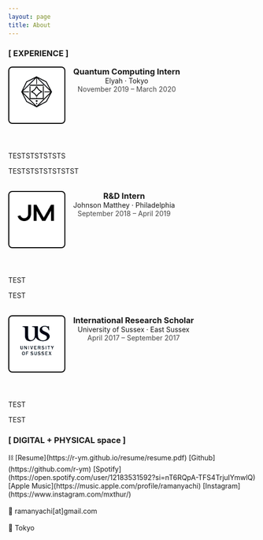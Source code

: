 ```yaml
---
layout: page
title: About
---
```

<style>
.job-list {
        list-style: none;
        padding-left: 0;
      }

.job-list li:not(:first-child) {
        margin-top: 2rem;
      }

.job-header {
        display: flex;
      }

.job-logo-container {
        height: 5rem;
        width: 5rem;
        /* margin-top: 0.275rem; align optically with job title */
        margin-right: 1rem;
        border: 2px solid;
        padding: 1rem;
        border-radius: 8px;
        border-color: black;
        background-color: #fff;
      }

.job-logo {
        /* display: block; */
        width: 100%;
        object-fit: cover;
      }
.job-title {
        margin: 0;
      }

.job-period {
        font-size: 0.875rem;
        opacity: 0.8;
}
</style>
<h3>[ EXPERIENCE ]</h3>
 <ul class="job-list">
            <li>
              <header class="job-header">
                <picture class="job-logo-container">
                  <img src="/images/work/elyah.png" class="job-logo" alt="Elyah" />
                </picture>
                <div>
                  <h3 class="job-title">Quantum Computing Intern</h3>
                  <div>Elyah · Tokyo</div>
                  <div class="job-period">November 2019 – March 2020</div>
                </div>
              </header>
              <div>
                <p>
                 TESTSTSTSTSTS
                </p>
                <p>
                  TESTSTSTSTSTSTST
                </p>
              </div>
            </li>
            <li>
              <header class="job-header">
                <picture class="job-logo-container">
                  <img src="/images/work/jm.png" class="job-logo" alt="JM" />
                </picture>
                <div>
                  <h3 class="job-title">R&D Intern</h3>
                  <div>Johnson Matthey · Philadelphia</div>
                  <div class="job-period">September 2018 – April 2019</div>
                </div>
              </header>
              <div>
                <p>
                  TEST
                </p>
                <p>
                  TEST
                </p>
              </div>
            </li>
            <li>
              <header class="job-header">
                <picture class="job-logo-container">
                  <img src="/images/work/uofs.png" class="job-logo" alt="Sussex" />
                </picture>
                <div>
                  <h3 class="job-title">International Research Scholar</h3>
                  <div>University of Sussex · East Sussex</div>
                  <div class="job-period">April 2017 – September 2017</div>
                </div>
              </header>
              <div>
                <p>
                  TEST
                </p>
                <p>
                  TEST
                </p>
              </div>
            </li>
          </ul>
  



<h3>[ DIGITAL + PHYSICAL space ]</h3>
&#x26D3; [Resume](https://r-ym.github.io/resume/resume.pdf) [Github](https://github.com/r-ym) [Spotify](https://open.spotify.com/user/12183531592?si=nT6RQpA-TFS4TrjuIYmwlQ) [Apple Music](https://music.apple.com/profile/ramanyachi) [Instagram](https://www.instagram.com/mxthur/)
<br>
<br>
&#x1f48c; ramanyachi[at]gmail.com
<br>
<br>
&#x1F4CD; Tokyo
